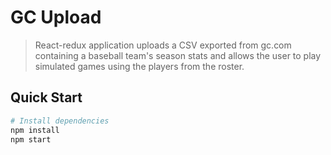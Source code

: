 # GC Upload

> React-redux application uploads a CSV exported from gc.com containing a baseball team's season stats and allows the user to play simulated games using the players from the roster.

## Quick Start

```bash
# Install dependencies
npm install
npm start
```
